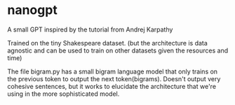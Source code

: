 # nanogpt
A small GPT inspired by the tutorial from Andrej Karpathy

Trained on the tiny Shakespeare dataset. (but the architecture is data agnostic and can be used to train on other datasets given the resources and time)

The file bigram.py has a small bigram language model that only trains on the previous token to output the next token(bigrams). Doesn't output very cohesive sentences, but it works to elucidate the architecture that we're using in the more sophisticated model.
